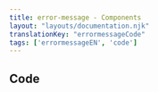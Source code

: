 ```yaml
---
title: error-message - Components
layout: "layouts/documentation.njk"
translationKey: "errormessageCode"
tags: ['errormessageEN', 'code']
---
```


## Code